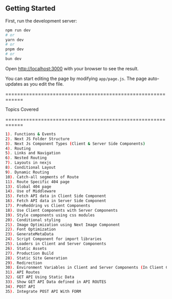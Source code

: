 ## Getting Started
First, run the development server:

```bash
npm run dev
# or
yarn dev
# or
pnpm dev
# or
bun dev
```

Open [http://localhost:3000](http://localhost:3000) with your browser to see the result.

You can start editing the page by modifying `app/page.js`. The page auto-updates as you edit the file.

============================================================

Topics Covered 

============================================================
```bash
1). Functions & Events
2). Next JS Folder Structure
3). Next Js Component Types (Client & Server Side Components)
4). Routing
5). Links and Navigation
6). Nested Routing
7). Layouts in nexjs
8). Conditional Layout
9). Dynamic Routing
10). Catch-all segments of Route
11). Route Specific 404 page 
13). Global 404 page 
14). Use of Middleware
15). Fetch API data in Client Side Component 
16). Fetch API data in Server Side Component 
17). PreReddring vs Client Components
18). Use Client Components with Server Components
19). Style components using css modules
20). Conditional styling
21). Image Optimization using Next Image Component
22). Font Optimization 
23). GenerateMetaData
24). Script Component for import libraries
25). Loaders in Client and Server Components
26). Static Assets
27). Production Build
28). Static Site Generation
29). Redirection
30). Environment Variables in Client and Server Components (In Client Components Use NEXT_PUBLIC in start of VARIABLE)
31). API Routes
32). GET API Using Static Data
33). Show GET API Data defined in API ROUTES 
34). POST API 
35). Integrate POST API With FORM
```
